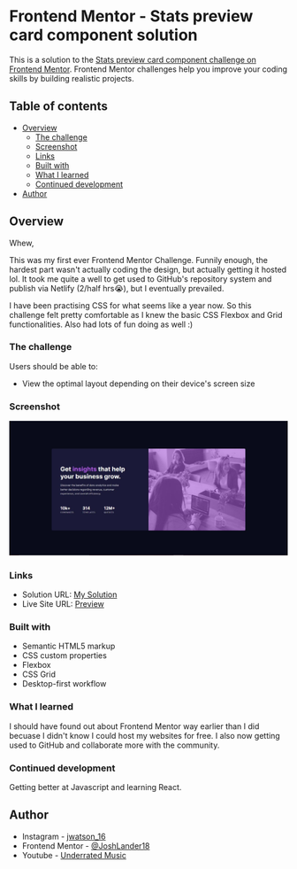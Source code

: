# Frontend Mentor - Stats preview card component solution

This is a solution to the [Stats preview card component challenge on Frontend Mentor](https://www.frontendmentor.io/challenges/stats-preview-card-component-8JqbgoU62). Frontend Mentor challenges help you improve your coding skills by building realistic projects. 

## Table of contents

- [Overview](#overview)
  - [The challenge](#the-challenge)
  - [Screenshot](#screenshot)
  - [Links](#links)
  - [Built with](#built-with)
  - [What I learned](#what-i-learned)
  - [Continued development](#continued-development)
- [Author](#author)

## Overview

Whew,

This was my first ever Frontend Mentor Challenge. Funnily enough, the hardest part wasn't actually coding the design, but actually getting it hosted lol. It took me quite a well to get used to GitHub's repository system and publish via Netlify (2/half hrs😭), but I eventually prevailed.

I have been practising CSS for what seems like a year now. So this challenge felt pretty comfortable as I knew the basic CSS Flexbox and Grid functionalities. Also had lots of fun doing as well :)
### The challenge

Users should be able to:

- View the optimal layout depending on their device's screen size

### Screenshot

![](./screenshot.jpg)

### Links

- Solution URL: [My Solution](https://www.frontendmentor.io/solutions/stats-preview-card-component-_Tzalz82rP)
- Live Site URL: [Preview](https://jwdesktopdesign-stats-preview-card-component.netlify.app/)

### Built with
- Semantic HTML5 markup
- CSS custom properties
- Flexbox
- CSS Grid
- Desktop-first workflow

### What I learned
I should have found out about Frontend Mentor way earlier than I did becuase I didn't know I could host my websites for free. I also now getting used to GitHub and collaborate more with the community.

### Continued development

Getting better at Javascript and learning React.

## Author
- Instagram - [jwatson_16](https://www.instagram.com/jwatson_16)
- Frontend Mentor - [@JoshLander18](https://www.frontendmentor.io/profile/JoshLander18)
- Youtube - [Underrated Music](youtube.com/c/UnderratedMusicUR)
